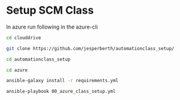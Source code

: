 # Setup SCM Class

In azure run following in the azure-cli

```bash
cd clouddrive

git clone https://github.com/jesperberth/automationclass_setup/

cd automationclass_setup

cd azure

ansible-galaxy install -r requirements.yml

ansible-playbook 00_azure_class_setup.yml
```
